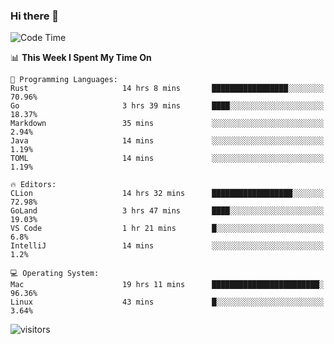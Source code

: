 ### Hi there 👋

<!--
**CrazyCollin/crazycollin** is a ✨ _special_ ✨ repository because its `README.md` (this file) appears on your GitHub profile.

Here are some ideas to get you started:

- 🔭 I’m currently working on ...
- 🌱 I’m currently learning ...
- 👯 I’m looking to collaborate on ...
- 🤔 I’m looking for help with ...
- 💬 Ask me about ...
- 📫 How to reach me: ...
- 😄 Pronouns: ...
- ⚡ Fun fact: ...
-->

<!--START_SECTION:waka-->
![Code Time](http://img.shields.io/badge/Code%20Time-110%20hrs%2051%20mins-blue)

📊 **This Week I Spent My Time On** 

```text
💬 Programming Languages: 
Rust                     14 hrs 8 mins       █████████████████░░░░░░░░   70.96% 
Go                       3 hrs 39 mins       ████░░░░░░░░░░░░░░░░░░░░░   18.37% 
Markdown                 35 mins             ░░░░░░░░░░░░░░░░░░░░░░░░░   2.94% 
Java                     14 mins             ░░░░░░░░░░░░░░░░░░░░░░░░░   1.19% 
TOML                     14 mins             ░░░░░░░░░░░░░░░░░░░░░░░░░   1.19%

🔥 Editors: 
CLion                    14 hrs 32 mins      ██████████████████░░░░░░░   72.98% 
GoLand                   3 hrs 47 mins       ████░░░░░░░░░░░░░░░░░░░░░   19.03% 
VS Code                  1 hr 21 mins        █░░░░░░░░░░░░░░░░░░░░░░░░   6.8% 
IntelliJ                 14 mins             ░░░░░░░░░░░░░░░░░░░░░░░░░   1.2%

💻 Operating System: 
Mac                      19 hrs 11 mins      ████████████████████████░   96.36% 
Linux                    43 mins             █░░░░░░░░░░░░░░░░░░░░░░░░   3.64%

```


<!--END_SECTION:waka-->


![visitors](https://visitor-badge.glitch.me/badge?page_id=crazycollin.crazycollin&left_color=green&right_color=red)
